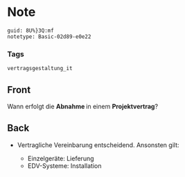 # Note
```
guid: 8U%}3Q:mf
notetype: Basic-02d89-e0e22
```

### Tags
```
vertragsgestaltung_it
```

## Front
Wann erfolgt die <b>Abnahme </b>in einem <b>Projektvertrag</b>?

## Back
<ul><li>Vertragliche Vereinbarung entscheidend. Ansonsten gilt:</li><ul><li>Einzelgeräte: Lieferung</li><li>EDV-Systeme: Installation</li></ul></ul>
